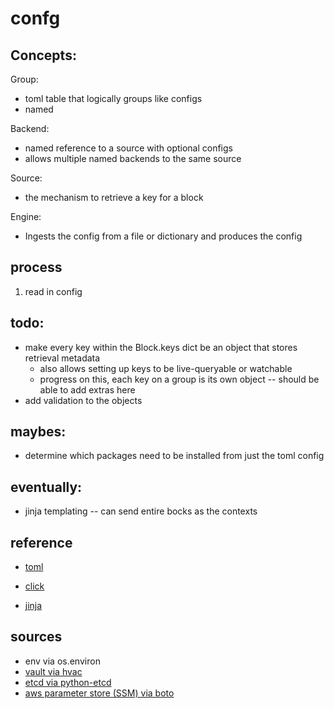 # confg


## Concepts:

Group:
  - toml table that logically groups like configs
  - named
  
Backend:
  - named reference to a source with optional configs
  - allows multiple named backends to the same source
  
Source:
  - the mechanism to retrieve a key for a block

Engine:
  - Ingests the config from a file or dictionary and produces the config
  
## process

1. read in config
  
## todo:

- make every key within the Block.keys dict be an object that stores retrieval metadata
  - also allows setting up keys to be live-queryable or watchable
  - progress on this, each key on a group is its own object -- should be able to add extras here
- add validation to the objects

## maybes:

- determine which packages need to be installed from just the toml config

## eventually:

- jinja templating -- can send entire bocks as the contexts

## reference

- [toml](https://github.com/toml-lang/toml)

- [click](http://click.pocoo.org/6/)
- [jinja](http://jinja.pocoo.org/)



## sources

- env via os.environ
- [vault via hvac](https://github.com/ianunruh/hvac)
- [etcd via python-etcd](http://python-etcd.readthedocs.io/en/latest/)
- [aws parameter store (SSM) via boto](https://boto3.readthedocs.io/en/latest/reference/services/ssm.html)
